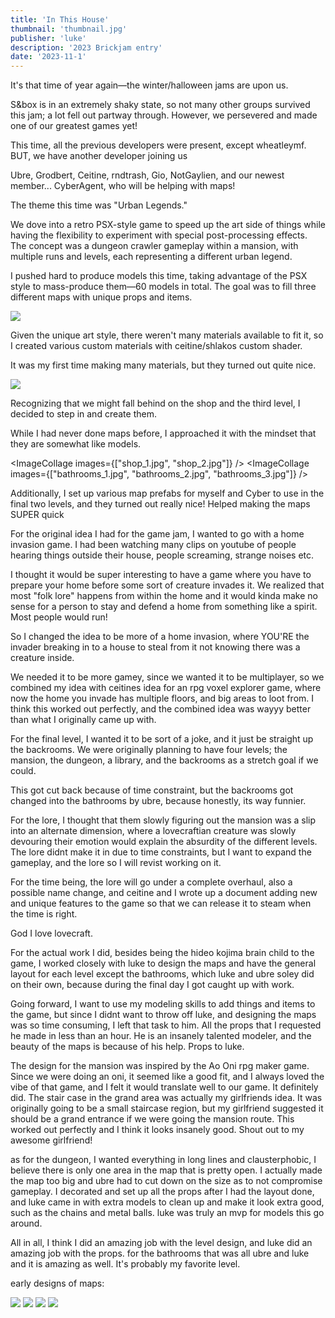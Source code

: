 ```yaml
---
title: 'In This House'
thumbnail: 'thumbnail.jpg'
publisher: 'luke'
description: '2023 Brickjam entry'
date: '2023-11-1'
---
```


It's that time of year again—the winter/halloween jams are upon us.

S&box is in an extremely shaky state, so not many other groups survived this jam; a lot fell out partway through. However, we persevered and made one of our greatest games yet!

This time, all the previous developers were present, except wheatleymf. BUT, we have another developer joining us

Ubre, Grodbert, Ceitine, rndtrash, Gio, NotGaylien, and our newest member... CyberAgent, who will be helping with maps!

The theme this time was "Urban Legends."

<Heading title="Whos house? What House?" />

We dove into a retro PSX-style game to speed up the art side of things while having the flexibility to experiment with special post-processing effects. The concept was a dungeon crawler gameplay within a mansion, with multiple runs and levels, each representing a different urban legend.

<Heading title="Models, Models and... MORE MODELS" caption="by Luke" />

I pushed hard to produce models this time, taking advantage of the PSX style to mass-produce them—60 models in total. The goal was to fill three different maps with unique props and items.

<Img src="too_many_models.png" />

<Heading title="Materials" caption="by Luke" />

Given the unique art style, there weren't many materials available to fit it, so I created various custom materials with ceitine/shlakos custom shader.

It was my first time making many materials, but they turned out quite nice.

<Img src="materials.png" />

<Heading title="Shop & Bathrooms Maps" caption="by Luke" />

Recognizing that we might fall behind on the shop and the third level, I decided to step in and create them.

While I had never done maps before, I approached it with the mindset that they are somewhat like models.

<ImageCollage images={["shop_1.jpg", "shop_2.jpg"]} />
<ImageCollage images={["bathrooms_1.jpg", "bathrooms_2.jpg", "bathrooms_3.jpg"]} />

Additionally, I set up various map prefabs for myself and Cyber to use in the final two levels, and they turned out really nice!
Helped making the maps SUPER quick

<Heading title="Creative Design Process" caption="by Cyberagent" />

For the original idea I had for the game jam, I wanted to go with a home invasion game.
I had been watching many clips on youtube of people hearing things outside their house, people screaming, strange noises etc.

I thought it would be super interesting to have a game where you have to prepare your home before some sort of creature invades it.
We realized that most "folk lore" happens from within the home and it would kinda make no sense for a person to stay and defend a home from something like a spirit. Most people would run!

So I changed the idea to be more of a home invasion, where YOU'RE the invader breaking in to a house to steal from it not knowing there was a creature inside.

We needed it to be more gamey, since we wanted it to be multiplayer, so we combined my idea with ceitines idea for an rpg voxel explorer game, where now the home you invade has multiple floors, and big areas to loot from. I think this worked out perfectly, and the combined idea was wayyy better than what I originally came up with.

For the final level, I wanted it to be sort of a joke, and it just be straight up the backrooms. We were originally planning to have four levels; the mansion, the dungeon, a library, and the backrooms as a stretch goal if we could.

This got cut back because of time constraint, but the backrooms got changed into the bathrooms by ubre, because honestly, its way funnier.

For the lore, I thought that them slowly figuring out the mansion was a slip into an alternate dimension, where a lovecraftian creature was slowly devouring their emotion would explain the absurdity of the different levels. The lore didnt make it in due to time constraints, but I want to expand the gameplay, and the lore so I will revist working on it.

For the time being, the lore will go under a complete overhaul, also a possible name change, and ceitine and I wrote up a document adding new and unique features to the game so that we can release it to steam when the time is right.

God I love lovecraft.

<Heading title="Map Design" caption="by Cyberagent" />

For the actual work I did, besides being the hideo kojima brain child to the game, I worked closely with luke to design the maps and have the general layout for each level except the bathrooms, which luke and ubre soley did on their own, because during the final day I got caught up with work.

Going forward, I want to use my modeling skills to add things and items to the game, but since I didnt want to throw off luke, and designing the maps was so time consuming, I left that task to him. All the props that I requested he made in less than an hour. He is an insanely talented modeler, and the beauty of the maps is because of his help. Props to luke.

The design for the mansion was inspired by the Ao Oni rpg maker game. Since we were doing an oni, it seemed like a good fit, and I always loved the vibe of that game, and I felt it would translate well to our game. It definitely did. The stair case in the grand area was actually my girlfriends idea. It was originally going to be a small staircase region, but my girlfriend suggested it should be a grand entrance if we were going the mansion route. This worked out perfectly and I think it looks insanely good. Shout out to my awesome girlfriend!

as for the dungeon, I wanted everything in long lines and clausterphobic, I believe there is only one area in the map that is pretty open. I actually made the map too big and ubre had to cut down on the size as to not compromise gameplay. I decorated and set up all the props after I had the layout done, and luke came in with extra models to clean up and make it look extra good, such as the chains and metal balls. luke was truly an mvp for models this go around.

All in all, I think I did an amazing job with the level design, and luke did an amazing job with the props. for the bathrooms that was all ubre and luke and it is amazing as well. It's probably my favorite level.

early designs of maps:

<Img src="earlymansion.png" />

<Img src="earlydungeon.png" />

<Img src="dungeonlighting.png" />

<Img src="mansionlighting.png" />
